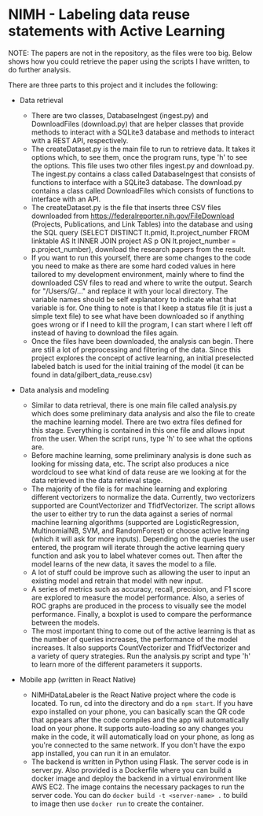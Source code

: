 # NIMH - Labeling data reuse statements with Active Learning

NOTE: The papers are not in the repository, as the files were too big. Below shows how you could retrieve the paper using the scripts I have written, to do further analysis.

There are three parts to this project and it includes the following:

* Data retrieval 
  * There are two classes, DatabaseIngest (ingest.py) and DownloadFiles (download.py) that are helper classes that provide methods to interact with a SQLite3 database and methods to interact with a REST API, respectively.
  * The createDataset.py is the main file to run to retrieve data. It takes it options which, to see them, once the program runs, type 'h' to see the options. This file uses two other files ingest.py and download.py. The ingest.py contains a class called DatabaseIngest that consists of functions to interface with a SQLite3 database. The download.py contains a class called DownloadFiles which consists of functions to interface with an API.
  * The createDataset.py is the file that inserts three CSV files downloaded from https://federalreporter.nih.gov/FileDownload (Projects, Publications, and Link Tables) into the database and using the SQL query (SELECT DISTINCT lt.pmid, lt.project_number FROM linktable AS lt INNER JOIN project AS p ON lt.project_number = p.project_number), download the research papers from the result. 
  * If you want to run this yourself, there are some changes to the code you need to make as there are some hard coded values in here tailored to my development environment, mainly where to find the downloaded CSV files to read and where to write the output. Search for "/Users/G/..." and replace it with your local directory. The variable names should be self explanatory to indicate what that variable is for. One thing to note is that I keep a status file (it is just a simple text file) to see what have been downloaded so if anything goes wrong or if I need to kill the program, I can start where I left off instead of having to download the files again.
  * Once the files have been downloaded, the analysis can begin. There are still a lot of preprocessing and filtering of the data. Since this project explores the concept of active learning, an initial preselected labeled batch is used for the initial training of the model (it can be found in data/gilbert_data_reuse.csv)
  
* Data analysis and modeling
  * Similar to data retrieval, there is one main file called analysis.py which does some preliminary data analysis and also the file to create the machine learning model. There are two extra files defined for this stage. Everything is contained in this one file and allows input from the user. When the script runs, type 'h' to see what the options are.
  * Before machine learning, some preliminary analysis is done such as looking for missing data, etc. The script also produces a nice wordcloud to see what kind of data reuse are we looking at for the data retrieved in the data retrieval stage.
  * The majority of the file is for machine learning and exploring different vectorizers to normalize the data. Currently, two vectorizers supported are CountVectorizer and TfidfVectorizer. The script allows the user to either try to run the data against a series of normal machine learning algorithms (supported are LogisticRegression, MultinomialNB, SVM, and RandomForest) or choose active learning (which it will ask for more inputs). Depending on the queries the user entered, the program will iterate through the active learning query function and ask you to label whatever comes out. Then after the model learns of the new data, it saves the model to a file.
  * A lot of stuff could be improve such as allowing the user to input an existing model and retrain that model with new input.
  * A series of metrics such as accuracy, recall, precision, and F1 score are explored to measure the model performance. Also, a series of ROC graphs are produced in the process to visually see the model performance. Finally, a boxplot is used to compare the performance between the models.
  * The most important thing to come out of the active learning is that as the number of queries increases, the performance of the model increases. It also supports CountVectorizer and TfidfVectorizer and a variety of query strategies. Run the analysis.py script and type 'h' to learn more of the different parameters it supports.
 
* Mobile app (written in React Native)
  * NIMHDataLabeler is the React Native project where the code is located. To run, cd into the directory and do a ```npm start```. If you have expo installed on your phone, you can basically scan the QR code that appears after the code compiles and the app will automatically load on your phone. It supports auto-loading so any changes you make in the code, it will automatically load on your phone, as long as you're connected to the same network. If you don't have the expo app installed, you can run it in an emulator.
  * The backend is written in Python using Flask. The server code is in server.py. Also provided is a Dockerfile where you can build a docker image and deploy the backend in a virtual environment like AWS EC2. The image contains the necessary packages to run the server code. You can do ```docker build -t <server-name> .``` to build to image then use ```docker run``` to create the container. 
